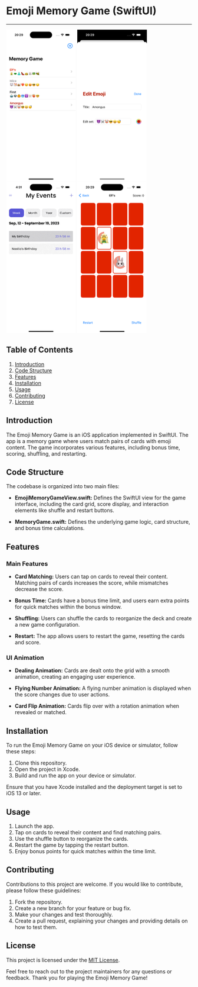 # Emoji Memory Game (SwiftUI)

-----------------------------------------------------
<p float="left">
<img src="Images/1.png"  width="189" height="409"> 
<img src="Images/2.png"  width="189" height="409"> 
<img src="Images/3.gif"  width="189" height="409"> 
<img src="Images/4.png"  width="189" height="409"> 
</p>

## Table of Contents
1. [Introduction](#introduction)
2. [Code Structure](#code-structure)
3. [Features](#features)
4. [Installation](#installation)
5. [Usage](#usage)
6. [Contributing](#contributing)
7. [License](#license)

## Introduction

The Emoji Memory Game is an iOS application implemented in SwiftUI. The app is a memory game where users match pairs of cards with emoji content. The game incorporates various features, including bonus time, scoring, shuffling, and restarting.

## Code Structure

The codebase is organized into two main files:

- **EmojiMemoryGameView.swift:** Defines the SwiftUI view for the game interface, including the card grid, score display, and interaction elements like shuffle and restart buttons.

- **MemoryGame.swift:** Defines the underlying game logic, card structure, and bonus time calculations.

## Features

### Main Features

- **Card Matching:** Users can tap on cards to reveal their content. Matching pairs of cards increases the score, while mismatches decrease the score.

- **Bonus Time:** Cards have a bonus time limit, and users earn extra points for quick matches within the bonus window.

- **Shuffling:** Users can shuffle the cards to reorganize the deck and create a new game configuration.

- **Restart:** The app allows users to restart the game, resetting the cards and score.

### UI Animation

- **Dealing Animation:** Cards are dealt onto the grid with a smooth animation, creating an engaging user experience.

- **Flying Number Animation:** A flying number animation is displayed when the score changes due to user actions.

- **Card Flip Animation:** Cards flip over with a rotation animation when revealed or matched.

## Installation

To run the Emoji Memory Game on your iOS device or simulator, follow these steps:

1. Clone this repository.
2. Open the project in Xcode.
3. Build and run the app on your device or simulator.

Ensure that you have Xcode installed and the deployment target is set to iOS 13 or later.

## Usage

1. Launch the app.
2. Tap on cards to reveal their content and find matching pairs.
3. Use the shuffle button to reorganize the cards.
4. Restart the game by tapping the restart button.
5. Enjoy bonus points for quick matches within the time limit.

## Contributing

Contributions to this project are welcome. If you would like to contribute, please follow these guidelines:

1. Fork the repository.
2. Create a new branch for your feature or bug fix.
3. Make your changes and test thoroughly.
4. Create a pull request, explaining your changes and providing details on how to test them.

## License

This project is licensed under the [MIT License](LICENSE).

Feel free to reach out to the project maintainers for any questions or feedback. Thank you for playing the Emoji Memory Game!

